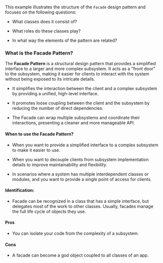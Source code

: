 This example illustrates the structure of the `Facade` design pattern and focuses on the following questions:

* What classes does it consist of?

* What roles do these classes play?

* In what way the elements of the pattern are related?

### What is the Facade Pattern?

The **Facade Pattern** is a structural design pattern that provides a simplified interface to a larger and more complex subsystem. It acts as a "front door" to the subsystem, making it easier for clients to interact with the system without being exposed to its intricate details.

* It simplifies the interaction between the client and a complex subsystem by providing a unified, high-level interface.

* It promotes loose coupling between the client and the subsystem by reducing the number of direct dependencies.

* The Facade can wrap multiple subsystems and coordinate their interactions, presenting a cleaner and more manageable API.

#### When to use the Facade Pattern?

* When you want to provide a simplified interface to a complex subsystem to make it easier to use.

* When you want to decouple clients from subsystem implementation details to improve maintainability and flexibility.

* In scenarios where a system has multiple interdependent classes or modules, and you want to provide a single point of access for clients.

#### Identification: 

* Facade can be recognized in a class that has a simple interface, but delegates most of the work to other classes. Usually, facades manage the full life cycle of objects they use.

#### Pros

* You can isolate your code from the complexity of a subsystem.

#### Cons

* A facade can become a god object coupled to all classes of an app.